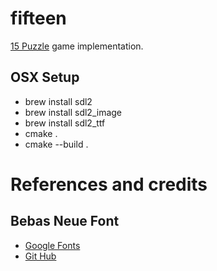 # fifteen
[15 Puzzle](https://en.wikipedia.org/wiki/15_Puzzle) game implementation.

## OSX Setup
- brew install sdl2
- brew install sdl2_image
- brew install sdl2_ttf
- cmake .
- cmake --build .

# References and credits
## Bebas Neue Font
- [Google Fonts](https://fonts.google.com/specimen/Bebas+Neue/about)
- [Git Hub](https://github.com/dharmatype/Bebas-Neue)